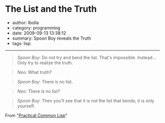 # The List and the Truth

- author: lbolla
- category: programming
- date: 2009-09-13 13:38:12
- summary: Spoon Boy reveals the Truth
- tags: lisp

----------------

> _Spoon Boy_: Do not try and bend the list. That's impossible. Instead... Only try to realize the truth.

> _Neo_: What truth?

> _Spoon Boy_: There is no list.

> _Neo_: There is no list?

> _Spoon Boy_: Then you'll see that it is not the list that bends; it is only yourself.

From "[Practical Common Lisp][1]"

  [1]: http://gigamonkeys.com/book/they-called-it-lisp-for-a-reason-list-processing.html
